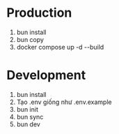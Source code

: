 # Production

1. bun install
2. bun copy
3. docker compose up -d --build

# Development

1. bun install
2. Tạo .env giống như .env.example
3. bun init
4. bun sync
5. bun dev
